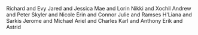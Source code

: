 Richard and Evy
Jared and Jessica
Mae and Lorin
Nikki and Xochil
Andrew and Peter
Skyler and Nicole
Erin and Connor
Julie and Ramses
H'Liana and Sarkis
Jerome and Michael
Ariel and Charles
Karl and Anthony
Erik and Astrid